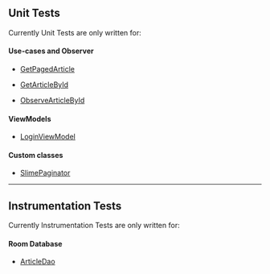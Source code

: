 ## Unit Tests
Currently Unit Tests are only written for:
#### Use-cases and Observer
* [GetPagedArticle](https://github.com/kasem-sm/SlimeKT/blob/dev/features/article/domain/interactorssrc/test/kotlin/kasem/sm/article/domain/interactors/GetPagedArticlesTest.kt)

* [GetArticleById](https://github.com/kasem-sm/SlimeKT/blob/dev/features/article/domain/interactorssrc/test/kotlin/kasem/sm/article/domain/interactors/GetArticleTest.kt)

* [ObserveArticleById](https://github.com/kasem-sm/SlimeKT/blob/dev/features/article/domain/interactors/src/test/kotlin/kasem/sm/article/domain/interactors/ObserveArticleTest.kt)

#### ViewModels
* [LoginViewModel](https://github.com/kasem-sm/SlimeKT/blob/dev/ui-auth/src/test/java/kasem/sm/ui_login/ui/LoginVMTest.kt)

#### Custom classes
* [SlimePaginator](https://github.com/kasem-sm/SlimeKT/blob/dev/features/article/domain/interactorssrc/test/kotlin/kasem/sm/article/domain/interactors/SlimePaginatorTest.kt)

---

## Instrumentation Tests
Currently Instrumentation Tests are only written for:
#### Room Database
* [ArticleDao](https://github.com/kasem-sm/SlimeKT/blob/dev/data/src/androidTest/java/kasem/sm/data/dao_test/ArticleDaoTest.kt)